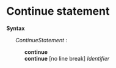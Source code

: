 # Continue statement

**Syntax**

<ul>
    <i>ContinueStatement</i> :
    <ul>
        <b>continue</b><br>
        <b>continue</b> [no line break] <i>Identifier</i>
    </ul>
</ul>